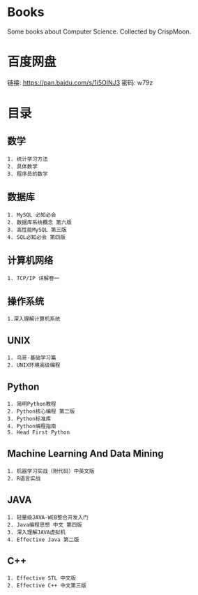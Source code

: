# Books
Some books about Computer Science. Collected by CrispMoon.

# 百度网盘 
链接: https://pan.baidu.com/s/1i5OINJ3 密码: w79z

# 目录
## 数学
	1. 统计学习方法
	2. 具体数学
	3. 程序员的数学

## 数据库
	1. MySQL 必知必会
	2. 数据库系统概念 第六版
	3. 高性能MySQL 第三版
	4. SQL必知必会 第四版
## 计算机网络
	1. TCP/IP 详解卷一
## 操作系统
	1.深入理解计算机系统
## UNIX
	1. 鸟哥-基础学习篇
	2. UNIX环境高级编程
## Python
	1. 简明Python教程
	2. Python核心编程 第二版
	3. Python标准库
	4. Python编程指南
	5. Head First Python
## Machine Learning And Data Mining
	1. 机器学习实战（附代码）中英文版
	2. R语言实战
## JAVA
	1. 轻量级JAVA-WEB整合开发入门
	2. Java编程思想 中文 第四版
	3. 深入理解JAVA虚拟机
	4. Effective Java 第二版
## C++
	1. Effective STL 中文版
	2. Effective C++ 中文第三版

